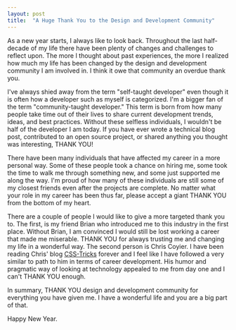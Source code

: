 ```yaml
---
layout: post
title:  "A Huge Thank You to the Design and Development Community"
---
```

As a new year starts, I always like to look back.
Throughout the last half-decade of my life there have been plenty of changes and
challenges to reflect upon. The more I thought about past experiences, the
more I realized how much my life has been changed by the design and development community I
am involved in. I think it owe that community an overdue thank you.

I've always shied away from the term "self-taught developer" even though it is
often how a developer such as myself is categorized. I'm a bigger fan of the
term "community-taught developer." This term is born from how many people take time out
of their lives to share current development trends, ideas, and best practices.
Without these selfless individuals, I wouldn't be half of the developer I am
today. If you have ever wrote a technical blog post, contributed to an open source
project, or shared anything you thought was interesting, THANK YOU!

There have been many individuals that have affected my career in a more personal
way. Some of these people took a chance on hiring me, some took the time to walk
me through something new, and some just supported me along the way. I'm
proud of how many of these individuals are still some of my closest friends even after
the projects are complete.  No matter
what your role in my career has been thus far, please accept a giant THANK YOU
from the bottom of my heart.

There are a couple of people I would like to give a more targeted thank
you to. The first, is my friend Brian who introduced me to this industry in the
first place. Without Brian, I am convinced I would still be lost working a career that made me miserable. THANK YOU for always trusting me and
changing my life in a wonderful way. The second person is Chris Coyier. I have been reading Chris' blog [CSS-Tricks](http://www.css-tricks.com) forever and I feel like I have
followed a very similar to path to him in terms of career development. His
humor and pragmatic way of looking at technology appealed to me from day one and I
can't THANK YOU enough.

In summary, THANK YOU design and development community for everything you have given me. I
have a wonderful life and you are a big part of that.

Happy New Year.









